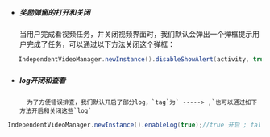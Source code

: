 * ##### 奖励弹窗的打开和关闭

    当用户完成看视频任务，并关闭视频界面时，我们默认会弹出一个弹框提示用户完成了任务，可以通过以下方法关闭这个弹框：

```java
   IndependentVideoManager.newInstance().disableShowAlert(activity, true);//true 开启 ; false 关闭
```

##### 

* ##### log开闭和查看

        为了方便错误排查，我们默认开启了部分log，`tag`为` -----> ,`也可以通过如下方法开启和关闭这些`log`

```java
IndependentVideoManager.newInstance().enableLog(true);//true 开启 ; false 关闭   注意：此方法要在init方法之前调用
```

##### 



